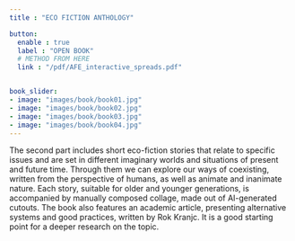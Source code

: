 ```yaml
---
title : "ECO FICTION ANTHOLOGY"

button:
  enable : true
  label : "OPEN BOOK"
  # METHOD FROM HERE
  link : "/pdf/AFE_interactive_spreads.pdf"


book_slider:
- image: "images/book/book01.jpg"
- image: "images/book/book02.jpg"
- image: "images/book/book03.jpg"
- image: "images/book/book04.jpg"
---
```

The second part includes short eco-fiction stories that relate to specific issues and are set in different imaginary worlds and situations of present and future time. Through them we can explore our ways of coexisting, written from the perspective of humans, as well as animate and inanimate nature. Each story, suitable for older and younger generations, is accompanied by manually composed collage, made out of AI-generated cutouts. The book also features an academic article, presenting alternative systems and good practices, written by Rok Kranjc. It is a good starting point for a deeper research on the topic.
